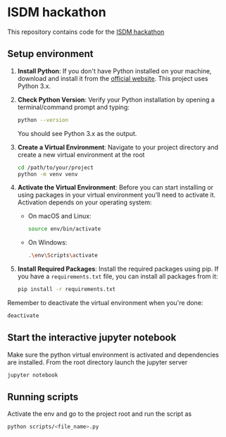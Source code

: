 # ISDM hackathon

This repository contains code for the [ISDM hackathon]([url](https://www.isdm.org.in/isdm-code-for-change)https://www.isdm.org.in/isdm-code-for-change)


## Setup environment


1. **Install Python**: If you don't have Python installed on your machine, download and install it from the [official website](https://www.python.org/downloads/). This project uses Python 3.x.

2. **Check Python Version**: Verify your Python installation by opening a terminal/command prompt and typing:
    ```bash
    python --version
    ```
    You should see Python 3.x as the output.

3. **Create a Virtual Environment**: Navigate to your project directory and create a new virtual environment at the root
    ```bash
    cd /path/to/your/project
    python -m venv venv
    ```
4. **Activate the Virtual Environment**: Before you can start installing or using packages in your virtual environment you’ll need to activate it. Activation depends on your operating system:
    - On macOS and Linux:
        ```bash
        source env/bin/activate
        ```
    - On Windows:
        ```bash
        .\env\Scripts\activate
        ```
5. **Install Required Packages**: Install the required packages using pip. If you have a `requirements.txt` file, you can install all packages from it:
    ```bash
    pip install -r requirements.txt
    ```

Remember to deactivate the virtual environment when you're done:
```bash
deactivate
```


## Start the interactive jupyter notebook

Make sure the python virtual environment is activated and dependencies are installed. From the root directory launch the jupyter server

```bash
jupyter notebook
```

## Running scripts

Activate the env and go to the project root and run the script as

```bash
python scripts/<file_name>.py
```